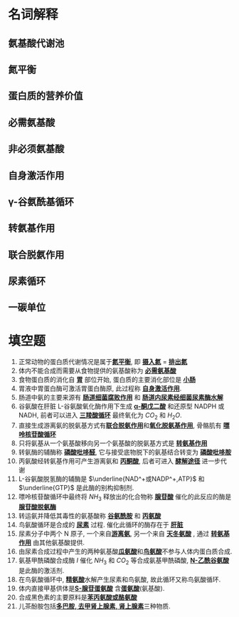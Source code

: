 # 名词解释

## 氨基酸代谢池

## 氮平衡

## 蛋白质的营养价值

## 必需氨基酸

## 非必须氨基酸

## 自身激活作用

## γ-谷氨酰基循环

## 转氨基作用

## 联合脱氨作用

## 尿素循环

## 一碳单位

# 填空题

1. 正常动物的蛋白质代谢情况是属于<u>**氮平衡**</u>, 即 <u>**摄入氮**</u> = <u>**排出氮**</u>
2. 体内不能合成而需要从食物提供的氨基酸称为 <u>**必需氨基酸**</u>
3. 食物蛋白质的消化自 <u>**胃**</u> 部位开始, 蛋白质的主要消化部位是 <u>**小肠**</u>
4. 胃液中胃蛋白酶可激活胃蛋白酶原, 此过程称 <u>**自身激活作用**</u>.
5. 肠道中氨的主要来源有 <u>**肠道细菌腐败作用**</u> 和 <u>**肠道内尿素经细菌尿素酶水解**</u>
6. 谷氨酸在肝脏 L-谷氨酸氧化酶作用下生成 <u>**α-酮戊二酸**</u> 和还原型 NADPH 或 NADH, 前者可以进入 <u>**三羧酸循环**</u> 最终氧化为 $CO_2$ 和 $H_2O$.
7. 直接生成游离氨的脱氨基方式有<u>**联合脱氨作用**</u>和<u>**氧化脱氨基作用**</u>, 骨骼肌有 <u>**嘌呤核苷酸循环**</u>
8. 只将氨基从一个氨基酸移向另一个氨基酸的脱氨基方式是 <u>**转氨基作用**</u>
9. 转氨酶的辅酶称 <u>**磷酸吡哆醛**</u>, 它与接受底物脱下的氨基结合转变为 <u>**磷酸吡哆胺**</u>
10. 丙氨酸经转氨基作用可产生游离氨和 <u>**丙酮酸**</u>, 后者可进入 <u>**酵解途径**</u> 进一步代谢
11. L-谷氨酸脱氢酶的辅酶是 $\underline{NAD^+或NADP^+,ATP}$ 和 $\underline{GTP}$ 是此酶的别构抑制剂.
12. 嘌呤核苷酸循环中最终将 $NH_3$ 释放出的化合物称 <u>**腺苷酸**</u> 催化的此反应的酶是 <u>**腺苷酸脱氨酶**</u>
13. 转运氨并降低其毒性的氨基酸称 <u>**谷氨酰胺**</u> 和 <u>**丙氨酸**</u>
14. 鸟氨酸循环是合成的 <u>**尿素**</u> 过程. 催化此循环的酶存在于 <u>**肝脏**</u> 
15. 尿素分子中两个 N 原子, 一个来自<u>**游离氨**</u>, 另一个来自 <u>**天冬氨酸**</u> , 通过 <u>**转氨基作用**</u> 由其他氨基酸提供.
16. 由尿素合成过程中产生的两种氨基酸<u>**瓜氨酸**</u>和<u>**鸟氨酸**</u>不参与人体内蛋白质合成.
17. 氨基甲酰磷酸合成酶 $I$ 催化 $NH_3$ 和 $CO_2$ 等合成氨基甲酰磷酸, <u>**N-乙酰谷氨酸**</u>是此酶的激活剂.
18. 在鸟氨酸循环中, <u>**精氨酸**</u>水解产生尿素和鸟氨酸, 故此循环又称鸟氨酸循环.
19. 体内直接甲基供体是<u>**S-腺苷蛋氨酸**</u> 含<u>**蛋氨酸**</u>(氨基酸).
20. 合成黑色素的主要原料是<u>**苯丙氨酸或酪氨酸**</u>
21. 儿茶酚胺包括<u>**多巴胺, 去甲肾上腺素, 肾上腺素**</u>三种物质.